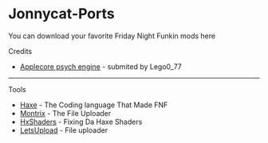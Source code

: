 # Jonnycat-Ports
You can download your favorite Friday Night Funkin mods here 
 
 Credits 
 - [Applecore psych engine](https://gamebanana.com/mods/344049) -  submited by Lego0_77
 --------------------------------------------------------------------------------------
 
 
 Tools  
 
- [Haxe](https://haxe.org/download/) -  The Coding language That Made FNF 
- [Montrix](https://motrix.app) -  The File Uploader 
- [HxShaders](https://github.com/ItsyourboyJonnycat/HxShaders) -  Fixing Da Haxe Shaders
- [LetsUpload](https://letsupload.cc) -  File uploader
